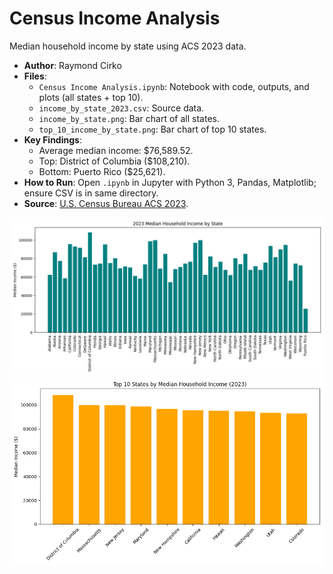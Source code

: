# Census Income Analysis

Median household income by state using ACS 2023 data.

- **Author**: Raymond Cirko
- **Files**:
  - `Census Income Analysis.ipynb`: Notebook with code, outputs, and plots (all states + top 10).
  - `income_by_state_2023.csv`: Source data.
  - `income_by_state.png`: Bar chart of all states.
  - `top_10_income_by_state.png`: Bar chart of top 10 states.
- **Key Findings**:
  - Average median income: $76,589.52.
  - Top: District of Columbia ($108,210).
  - Bottom: Puerto Rico ($25,621).
- **How to Run**: Open `.ipynb` in Jupyter with Python 3, Pandas, Matplotlib; ensure CSV is in same directory.
- **Source**: [U.S. Census Bureau ACS 2023](https://www.census.gov/programs-surveys/acs).

![Median Income by State (All)](income_by_state.png)
![Top 10 Median Income](top_10_income_by_state.png)
